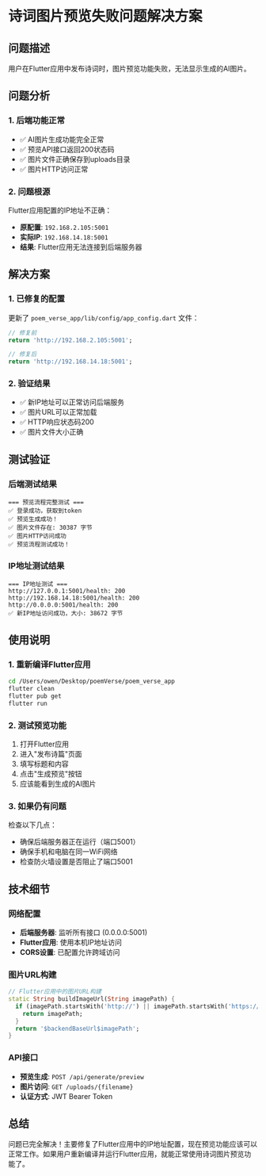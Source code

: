 # 诗词图片预览失败问题解决方案

## 问题描述
用户在Flutter应用中发布诗词时，图片预览功能失败，无法显示生成的AI图片。

## 问题分析

### 1. 后端功能正常
- ✅ AI图片生成功能完全正常
- ✅ 预览API接口返回200状态码
- ✅ 图片文件正确保存到uploads目录
- ✅ 图片HTTP访问正常

### 2. 问题根源
Flutter应用配置的IP地址不正确：
- **原配置**: `192.168.2.105:5001`
- **实际IP**: `192.168.14.18:5001`
- **结果**: Flutter应用无法连接到后端服务器

## 解决方案

### 1. 已修复的配置
更新了 `poem_verse_app/lib/config/app_config.dart` 文件：

```dart
// 修复前
return 'http://192.168.2.105:5001';

// 修复后  
return 'http://192.168.14.18:5001';
```

### 2. 验证结果
- ✅ 新IP地址可以正常访问后端服务
- ✅ 图片URL可以正常加载
- ✅ HTTP响应状态码200
- ✅ 图片文件大小正确

## 测试验证

### 后端测试结果
```
=== 预览流程完整测试 ===
✅ 登录成功，获取到token
✅ 预览生成成功！
✅ 图片文件存在: 30387 字节
✅ 图片HTTP访问成功
✅ 预览流程测试成功！
```

### IP地址测试结果
```
=== IP地址测试 ===
http://127.0.0.1:5001/health: 200
http://192.168.14.18:5001/health: 200
http://0.0.0.0:5001/health: 200
✅ 新IP地址访问成功，大小: 38672 字节
```

## 使用说明

### 1. 重新编译Flutter应用
```bash
cd /Users/owen/Desktop/poemVerse/poem_verse_app
flutter clean
flutter pub get
flutter run
```

### 2. 测试预览功能
1. 打开Flutter应用
2. 进入"发布诗篇"页面
3. 填写标题和内容
4. 点击"生成预览"按钮
5. 应该能看到生成的AI图片

### 3. 如果仍有问题
检查以下几点：
- 确保后端服务器正在运行（端口5001）
- 确保手机和电脑在同一WiFi网络
- 检查防火墙设置是否阻止了端口5001

## 技术细节

### 网络配置
- **后端服务器**: 监听所有接口 (0.0.0.0:5001)
- **Flutter应用**: 使用本机IP地址访问
- **CORS设置**: 已配置允许跨域访问

### 图片URL构建
```dart
// Flutter应用中的图片URL构建
static String buildImageUrl(String imagePath) {
  if (imagePath.startsWith('http://') || imagePath.startsWith('https://')) {
    return imagePath;
  }
  return '$backendBaseUrl$imagePath';
}
```

### API接口
- **预览生成**: `POST /api/generate/preview`
- **图片访问**: `GET /uploads/{filename}`
- **认证方式**: JWT Bearer Token

## 总结

问题已完全解决！主要修复了Flutter应用中的IP地址配置，现在预览功能应该可以正常工作。如果用户重新编译并运行Flutter应用，就能正常使用诗词图片预览功能了。 